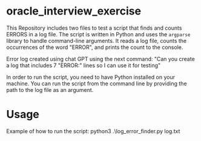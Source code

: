 # oracle_interview_exercise

This Repository includes two files to test a script that finds and counts ERRORS in a log file.
The script is written in Python and uses the `argparse` library to handle command-line arguments. 
It reads a log file, counts the occurrences of the word "ERROR", and prints the count to the console.


Error log created using chat GPT using the next command: "Can you create a log that includes 7 "ERROR:" lines so I can use it for testing"


In order to run the script, you need to have Python installed on your machine.
You can run the script from the command line by providing the path to the log file as an argument.
# Usage
Example of how to run the script:
python3 .\log_error_finder.py log.txt